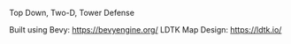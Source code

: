 Top Down, Two-D, Tower Defense

Built using Bevy: https://bevyengine.org/
LDTK Map Design: https://ldtk.io/
